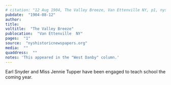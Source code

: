```yaml
---
# citation: "12 Aug 1904, The Valley Breeze, Van Ettenville NY, p1, nyshistoricnewspapers.org."
pubdate:  "1904-08-12"
author: 
title: 
voltitle:  "The Valley Breeze"
publocation:  "Van Ettenville  NY"
pages:  "1"
source:  "nyshistoricnewspapers.org"
media:  ""
quaddress:  ""
notes: 'This appeared in the "West Danby" column.'
---
```


Earl Snyder and Miss Jennie Tupper have been engaged to teach school the coming year. 

